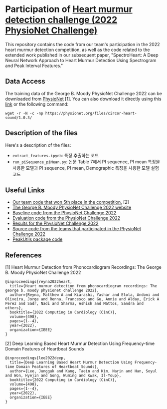 # Participation of [Heart murmur detection challenge (2022 PhysioNet Challenge)](https://moody-challenge.physionet.org/)
<!--
This repository contains the source for a manuscript to appear in ...

- Datasets for the code can be downloaded from the [challenge website](https://moody-challenge.physionet.org/2022/)

---
-->

This repository contains the code from our team's participation in the 2022 heart murmur detection competition, as well as the code related to the extended work published in our subsequent paper, "SpectroHeart: A Deep Neural Network Approach to Heart Murmur Detection Using Spectrogram and Peak Interval Features." 

## Data Access  
The training data of the George B. Moody PhysioNet Challenge 2022 can be downloaded from [PhysioNet](https://physionet.org/content/circor-heart-sound/1.0.3/) [1]. You can also download it directly using this [link](https://physionet.org/static/published-projects/circor-heart-sound/the-circor-digiscope-phonocardiogram-dataset-1.0.3.zip) or the following command:
```
wget -r -N -c -np https://physionet.org/files/circor-heart-sound/1.0.3/
```

## Description of the files
Here's a description of the files:

- `extract_features.ipynb`: 특징 추출하는 코드
- `run_piSequence_piMean.py`: 논문 Table 7에서 PI sequence, PI mean 특징을 사용한 모델과 PI sequence, PI mean, Demographic 특징을 사용한 모델 실험 코드




## Useful Links
- [Our team code that won 5th place in the competition.](https://github.com/ikwak2/physionet_cau_umn_sub6/tree/main) [2]
- [The George B. Moody PhysioNet Challenge 2022 website](https://moody-challenge.physionet.org/2022/)
- [Baseline code from the PhysioNet Challenge 2022](https://github.com/physionetchallenges/python-classifier-2022)
- [Evaluation code from the PhysioNet Challenge 2022](https://github.com/physionetchallenges/evaluation-2022)
- [Results for the PhysioNet Challenge 2022](https://moody-challenge.physionet.org/2022/results/)
- [Source code from the teams that participated in the PhysioNet Challenge 2022](https://physionet.org/static/published-projects/challenge-2022/1.0.0/sources/)
- [PeakUtils package code](https://github.com/lucashn/peakutils?tab=readme-ov-file)


## References
[1] Heart Murmur Detection from Phonocardiogram Recordings: The George B.
Moody PhysioNet Challenge 2022
```
@inproceedings{reyna2022heart,
  title={Heart murmur detection from phonocardiogram recordings: The george b. moody physionet challenge 2022},
  author={Reyna, Matthew A and Kiarashi, Yashar and Elola, Andoni and Oliveira, Jorge and Renna, Francesco and Gu, Annie and Alday, Erick A Perez and Sadr, Nadi and Sharma, Ashish and Mattos, Sandra and others},
  booktitle={2022 Computing in Cardiology (CinC)},
  volume={498},
  pages={1--4},
  year={2022},
  organization={IEEE}
}
```

[2] Deep Learning Based Heart Murmur Detection Using Frequency-time Domain Features of Heartbeat Sounds
```
@inproceedings{lee2022deep,
  title={Deep Learning Based Heart Murmur Detection Using Frequency-time Domain Features of Heartbeat Sounds},
  author={Lee, Jungguk and Kang, Taein and Kim, Narin and Han, Soyul and Won, Hyejin and Gong, Wuming and Kwak, Il-Youp},
  booktitle={2022 Computing in Cardiology (CinC)},
  volume={498},
  pages={1--4},
  year={2022},
  organization={IEEE}
}
```
